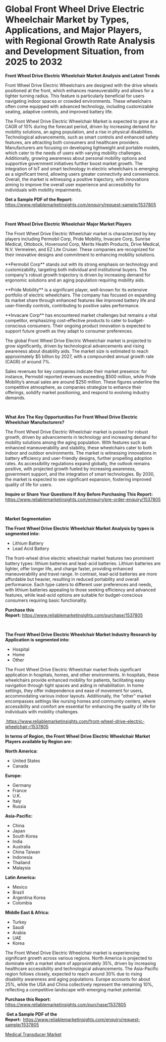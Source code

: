 <p><h1>Global Front Wheel Drive Electric Wheelchair Market by Types, Applications, and Major Players, with Regional Growth Rate Analysis and Development Situation, from 2025 to 2032</h1></p><p><strong>Front Wheel Drive Electric Wheelchair Market Analysis and Latest Trends</strong></p>
<p><p>Front Wheel Drive Electric Wheelchairs are designed with the drive wheels positioned at the front, which enhances maneuverability and allows for a tighter turning radius. This feature is particularly beneficial for users navigating indoor spaces or crowded environments. These wheelchairs often come equipped with advanced technology, including customizable seating, adaptive controls, and improved battery life.</p><p>The Front Wheel Drive Electric Wheelchair Market is expected to grow at a CAGR of 10% during the forecast period, driven by increasing demand for mobility solutions, an aging population, and a rise in physical disabilities. Technological advancements, such as smart controls and enhanced safety features, are attracting both consumers and healthcare providers. Manufacturers are focusing on developing lightweight and portable models, which cater to the needs of users with varying mobility challenges. Additionally, growing awareness about personal mobility options and supportive government initiatives further boost market growth. The integration of IoT and smart technology in electric wheelchairs is emerging as a significant trend, allowing users greater connectivity and convenience. Overall, the market is witnessing a positive trajectory, with innovations aiming to improve the overall user experience and accessibility for individuals with mobility impairments.</p></p>
<p><strong>Get a Sample PDF of the Report:&nbsp;</strong> <a href="https://www.reliablemarketinsights.com/enquiry/request-sample/1537805?utm_campaign=2177&utm_medium=2&utm_source=Github&utm_content=ia&utm_term=04032025&utm_id=front-wheel-drive-electric-wheelchair">https://www.reliablemarketinsights.com/enquiry/request-sample/1537805</a></p>
<p>&nbsp;</p>
<p><strong>Front Wheel Drive Electric Wheelchair Major Market Players</strong></p>
<p><p>The Front Wheel Drive Electric Wheelchair market is characterized by key players including Permobil Corp, Pride Mobility, Invacare Corp, Sunrise Medical, Ottobock, Hoveround Corp, Merits Health Products, Drive Medical, N.V. Vermeiren, and EZ Lite Cruiser. These companies are recognized for their innovative designs and commitment to enhancing mobility solutions.</p><p>**Permobil Corp** stands out with its strong emphasis on technology and customizability, targeting both individual and institutional buyers. The company's robust growth trajectory is driven by increasing demand for ergonomic solutions and an aging population requiring mobility aids. </p><p>**Pride Mobility** is a significant player, well-known for its extensive portfolio of electric wheelchairs. The company has focused on expanding its market share through enhanced features like improved battery life and user-friendly controls, contributing to positive sales performance. </p><p>**Invacare Corp** has encountered market challenges but remains a vital competitor, emphasizing cost-effective products to cater to budget-conscious consumers. Their ongoing product innovation is expected to support future growth as they adapt to consumer preferences.</p><p>The global Front Wheel Drive Electric Wheelchair market is projected to grow significantly, driven by technological advancements and rising awareness about disability aids. The market size is estimated to reach approximately $5 billion by 2027, with a compounded annual growth rate (CAGR) of around 7%.</p><p>Sales revenues for key companies indicate their market presence: for instance, Permobil reported revenues exceeding $500 million, while Pride Mobility’s annual sales are around $250 million. These figures underline the competitive atmosphere, as companies strategize to enhance their offerings, solidify market positioning, and respond to evolving industry demands.</p></p>
<p>&nbsp;</p>
<p><strong>What Are The Key Opportunities For Front Wheel Drive Electric Wheelchair Manufacturers?</strong></p>
<p><p>The Front Wheel Drive Electric Wheelchair market is poised for robust growth, driven by advancements in technology and increasing demand for mobility solutions among the aging population. With features such as enhanced maneuverability and stability, these wheelchairs cater to both indoor and outdoor environments. The market is witnessing innovations in battery efficiency and user-friendly designs, further propelling adoption rates. As accessibility regulations expand globally, the outlook remains positive, with projected growth fueled by increasing awareness, government support, and the integration of smart technologies. By 2030, the market is expected to see significant expansion, fostering improved quality of life for users.</p></p>
<p><strong>Inquire or Share Your Questions If Any Before Purchasing This Report:</strong> <a href="https://www.reliablemarketinsights.com/enquiry/pre-order-enquiry/1537805?utm_campaign=2177&utm_medium=2&utm_source=Github&utm_content=ia&utm_term=04032025&utm_id=front-wheel-drive-electric-wheelchair">https://www.reliablemarketinsights.com/enquiry/pre-order-enquiry/1537805</a></p>
<p>&nbsp;</p>
<p><strong>Market Segmentation</strong></p>
<p><strong>The Front Wheel Drive Electric Wheelchair Market Analysis by types is segmented into:</strong></p>
<p><ul><li>Lithium Battery</li><li>Lead Acid Battery</li></ul></p>
<p><p>The front-wheel drive electric wheelchair market features two prominent battery types: lithium batteries and lead-acid batteries. Lithium batteries are lighter, offer longer life, and charge faster, providing enhanced maneuverability and travel range. In contrast, lead-acid batteries are more affordable but heavier, resulting in reduced portability and overall performance. Each type caters to different user preferences and needs, with lithium batteries appealing to those seeking efficiency and advanced features, while lead-acid options are suitable for budget-conscious consumers requiring basic functionality.</p></p>
<p><strong>Purchase this Report:&nbsp;</strong><a href="https://www.reliablemarketinsights.com/purchase/1537805?utm_campaign=2177&utm_medium=2&utm_source=Github&utm_content=ia&utm_term=04032025&utm_id=front-wheel-drive-electric-wheelchair">https://www.reliablemarketinsights.com/purchase/1537805</a></p>
<p>&nbsp;</p>
<p><strong>The Front Wheel Drive Electric Wheelchair Market Industry Research by Application is segmented into:</strong></p>
<p><ul><li>Hospital</li><li>Home</li><li>Other</li></ul></p>
<p><p>The Front Wheel Drive Electric Wheelchair market finds significant application in hospitals, homes, and other environments. In hospitals, these wheelchairs provide enhanced mobility for patients, facilitating easy navigation through tight spaces and aiding in rehabilitation. In home settings, they offer independence and ease of movement for users, accommodating various indoor layouts. Additionally, the "other" market encompasses settings like nursing homes and community centers, where accessibility and comfort are essential for enhancing the quality of life for individuals with mobility challenges.</p></p>
<p><a href="https://www.reliablemarketinsights.com/front-wheel-drive-electric-wheelchair-r1537805?utm_campaign=2177&utm_medium=2&utm_source=Github&utm_content=ia&utm_term=04032025&utm_id=front-wheel-drive-electric-wheelchair">&nbsp;https://www.reliablemarketinsights.com/front-wheel-drive-electric-wheelchair-r1537805</a></p>
<p><strong>In terms of Region, the Front Wheel Drive Electric Wheelchair Market Players available by Region are:</strong></p>
<p>
    <p> <strong> North America: </strong>
        <ul>
            <li>United States</li>
            <li>Canada</li>
        </ul>
        </p> 
    <p> <strong> Europe: </strong>
        <ul>
            <li>Germany</li>
            <li>France</li>
            <li>U.K.</li>
            <li>Italy</li>
            <li>Russia</li>
        </ul>
        </p> 
    <p> <strong> Asia-Pacific: </strong>
        <ul>
            <li>China</li>
            <li>Japan</li>
            <li>South Korea</li>
            <li>India</li>
            <li>Australia</li>
            <li>China Taiwan</li>
            <li>Indonesia</li>
            <li>Thailand</li>
            <li>Malaysia</li>
        </ul>
        </p> 
    <p> <strong> Latin America: </strong>
        <ul>
            <li>Mexico</li>
            <li>Brazil</li>
            <li>Argentina Korea</li>
            <li>Colombia</li>
        </ul>
        </p> 
    <p> <strong> Middle East & Africa: </strong>
        <ul>
            <li>Turkey</li>
            <li>Saudi</li>
            <li>Arabia</li>
            <li>UAE</li>
            <li>Korea</li>
        </ul>
    </p>
    </p>
<p><p>The Front Wheel Drive Electric Wheelchair market is experiencing significant growth across various regions. North America is projected to dominate with a market share of approximately 35%, driven by increasing healthcare accessibility and technological advancements. The Asia-Pacific region follows closely, expected to reach around 30% due to rising disability awareness and aging populations. Europe accounts for about 25%, while the USA and China collectively represent the remaining 10%, reflecting a competitive landscape with emerging market potential.</p></p>
<p><strong>Purchase this Report: </strong><a href="https://www.reliablemarketinsights.com/purchase/1537805?utm_campaign=2177&utm_medium=2&utm_source=Github&utm_content=ia&utm_term=04032025&utm_id=front-wheel-drive-electric-wheelchair">https://www.reliablemarketinsights.com/purchase/1537805</a></p>
<p>&nbsp;<strong>Get a Sample PDF of the Report:&nbsp;&nbsp;</strong><a href="https://www.reliablemarketinsights.com/enquiry/request-sample/1537805?utm_campaign=2177&utm_medium=2&utm_source=Github&utm_content=ia&utm_term=04032025&utm_id=front-wheel-drive-electric-wheelchair">https://www.reliablemarketinsights.com/enquiry/request-sample/1537805</a></p>
<p><strong></strong></p>
<p><p><a href="https://github.com/SamiaChowdhury801/Market-Research-Report-List-1/blob/main/medical-transducer-market.md?utm_campaign=2177&utm_medium=2&utm_source=Github&utm_content=ia&utm_term=04032025&utm_id=front-wheel-drive-electric-wheelchair">Medical Transducer Market</a></p></p>